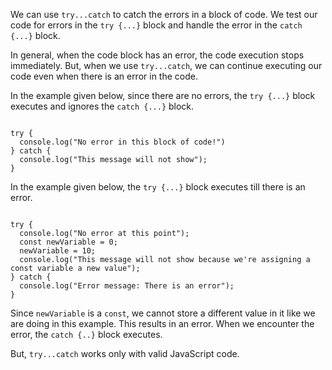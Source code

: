 We can use `try...catch` to
catch the errors in a block of code.
We test our code for errors
in the `try {...}` block
and
handle the error
in the `catch {...}` block.

In general, when the code block has an error,
the code execution stops immediately.
But, when we use `try...catch`,
we can continue executing our code even when
there is an error in the code.

In the example given below,
since there are no errors,
the `try {...}` block executes
and
ignores the `catch {...}` block.

<Editor lang="javascript">
<code>
try {
  console.log("No error in this block of code!")
} catch {
  console.log("This message will not show");
}
</code>
</Editor>

In the example given below,
the `try {...}` block executes
till there is an error.

<Editor lang="javascript">
<code>
try {
  console.log("No error at this point");
  const newVariable = 0;
  newVariable = 10;
  console.log("This message will not show because we're assigning a const variable a new value");
} catch {
  console.log("Error message: There is an error");
}
</code>
</Editor>

Since `newVariable` is a `const`, we
cannot store a different value in it
like we are doing in this example.
This results in an error.
When we encounter the error,
the `catch {..}` block executes.

But, `try...catch` works only with valid JavaScript code.
